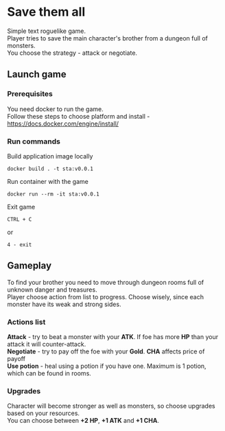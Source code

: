 # Save them all
Simple text roguelike game. </br>
Player tries to save the main character's brother from a dungeon full of monsters. </br>
You choose the strategy - attack or negotiate. 

## Launch game
### Prerequisites
You need docker to run the game. </br>
Follow these steps to choose platform and install - https://docs.docker.com/engine/install/ 

### Run commands
Build application image locally
```commandline
docker build . -t sta:v0.0.1
```

Run container with the game
```commandline
docker run --rm -it sta:v0.0.1
```

Exit game
```commandline
CTRL + C
```
or
```commandline
4 - exit
```

## Gameplay
To find your brother you need to move through dungeon rooms full of unknown danger and treasures. </br>
Player choose action from list to progress. Choose wisely, since each monster have its weak and strong sides. </br>

### Actions list
**Attack** - try to beat a monster with your **ATK**. If foe has more **HP** than your attack it will counter-attack. </br>
**Negotiate** - try to pay off the foe with your **Gold**. **CHA** affects price of payoff </br>
**Use potion** - heal using a potion if you have one. Maximum is 1 potion, which can be found in rooms. </br>

### Upgrades
Character will become stronger as well as monsters, so choose upgrades based on your resources. </br>
You can choose between **+2 HP**, **+1 ATK** and **+1 CHA**.
